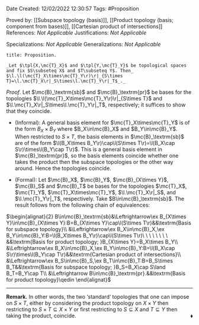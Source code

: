 <div class="topSpace"></div>

Date Created: 12/02/2022 12:30:57
Tags: #Proposition

Proved by: [[Subspace topology (basis)]], [[Product topology (basis; component from bases)]], [[Cartesian product of intersections]]
References: _Not Applicable_
Justifications: _Not Applicable_

Specializations: _Not Applicable_
Generalizations: _Not Applicable_

``` ad-Proposition
title: Proposition.

_Let $\tpl{X,\mc{T}_X}$ and $\tpl{Y,\mc{T}_Y}$ be topological spaces and fix $S\subseteq X$ and $T\subseteq Y$. Then_ $\l.\l(\mc{T}_X\times\mc{T}_Y\r)\r|_{S\times T}=\l.\mc{T}_X\r|_S\times\l.\mc{T}_Y\r|_T$_._

```

_Proof_. Let $\mc{B}_\textrm{sb}$ and $\mc{B}_\textrm{pr}$ be bases for the topologies $\l.\l(\mc{T}_X\times\mc{T}_Y\r)\r|_{S\times T}$ and $\l.\mc{T}_X\r|_S\times\l.\mc{T}_Y\r|_T$, respectively; it suffices to show that they coincide.
* (Informal): A general basis element for $\mc{T}_X\times\mc{T}_Y$ is of the form $B_X\times B_Y$ where $B_X\in\mc{B}_X$ and $B_Y\in\mc{B}_Y$. When restricted to $S\times T$, the basis elements in $\mc{B}_\textrm{sb}$ are of the form $\l(B_X\times B_Y\r)\cap\l(S\times T\r)=\l(B_X\cap S\r)\times\l(B_Y\cap T\r)$. This is a general basis element in $\mc{B}_\textrm{pr}$, so the basis elements coincide whether one takes the product then the subspace topologies or the other way around. Hence the topologies coincide.

* (Formal): Let $\mc{B}_X$, $\mc{B}_Y$, $\mc{B}_{X\times Y}$, $\mc{B}_S$ and $\mc{B}_T$ be bases for the topologies $\mc{T}_X$, $\mc{T}_Y$, $\mc{T}_X\times\mc{T}_Y$, $\l.\mc{T}_X\r|_S$, and $\l.\mc{T}_Y\r|_T$, respectively. Take $B\in\mc{B}_\textrm{sb}$. The result follows from the following chain of equivalences:

$\begin{alignat}{2}
    B\in\mc{B}_\textrm{sb}&\Leftrightarrow\ex B_{X\times Y}\in\mc{B}_{X\times Y}:B=B_{X\times Y}\cap\l(S\times T\r)&&\textrm{Basis for subspace topology}\\
    &\Leftrightarrow\ex B_X\in\mc{B}_X,\ex B_Y\in\mc{B}_Y:B=\l(B_X\times B_Y\r)\cap\l(S\times T\r)\ \ \ \ \ \ \ \ &&\textrm{Basis for product topology; }B_{X\times Y}=B_X\times B_Y\\
    &\Leftrightarrow\ex B_X\in\mc{B}_X,\ex B_Y\in\mc{B}_Y:B=\l(B_X\cap S\r)\times\l(B_Y\cap T\r)&&\textrm{Cartesian product of intersections}\\
    &\Leftrightarrow\ex B_S\in\mc{B}_S,\ex B_T\in\mc{B}_T:B=B_S\times B_T&&\textrm{Basis for subspace topology; }B_S=B_X\cap S\land B_T=B_Y\cap T\\
    &\Leftrightarrow B\in\mc{B}_\textrm{pr}.&&\textrm{Basis for product topology}\qedin
\end{alignat}$

---

**Remark.** In other words, the two $\textrm{`}$standard$\textrm{'}$ topologies that one can impose on $S\times T$, either by considering the product topology on $X\times Y$ then restricting to $S\times T\subseteq X\times Y$ or first restricting to $S\subseteq X$ and $T\subseteq Y$ then taking the product, coincide.<span style="float:right;">$\blacklozenge$</span>
